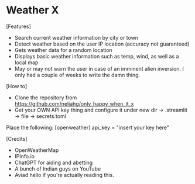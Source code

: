 # Weather X


[Features]

- Search current weather information by city or town
- Detect weather based on the user IP location (accuracy not guaranteed)
- Gets weather data for a random location
- Displays basic weather information such as temp, wind, as well as a local map
- May or may not warn the user in case of an imminent alien inversion. I only had a couple of weeks to write the damn thing. 



[How to]

- Clone the repository from  https://github.com/neliahg/only_happy_when_it_x
- Get your OWN API key thing and configure it under new dir -> .streamlit -> file -> secrets.toml 

Place the following:
    [openweather]
    api_key = "insert your key here"


[Credits]

- OpenWeatherMap
- IPInfo.io
- ChatGPT for aiding and abetting 
- A bunch of Indian guys on YouTube
- Aviad hello if you're actually reading this. 